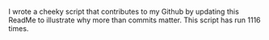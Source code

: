 I wrote a cheeky script that contributes to my Github by updating this ReadMe to illustrate why more than commits matter. This script has run 1116 times.